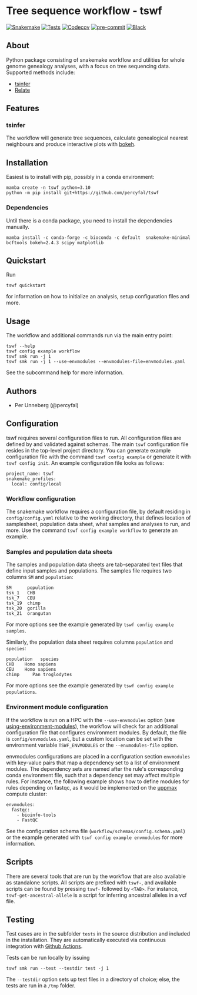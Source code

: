 # Tree sequence workflow - tswf

[![Snakemake](https://img.shields.io/badge/snakemake-≥7.0-brightgreen.svg)](https://snakemake.bitbucket.io)
[![Tests](https://github.com/percyfal/tswf/actions/workflows/main.yaml/badge.svg)][tests]
[![Codecov](https://codecov.io/gh/percyfal/tswf/branch/main/graph/badge.svg)][codecov]
[![pre-commit](https://img.shields.io/badge/pre--commit-enabled-brightgreen?logo=pre-commit&logoColor=white)][pre-commit]
[![Black](https://img.shields.io/badge/code%20style-black-000000.svg)][black]

[tests]: https://github.com/percyfal/tswf/actions?workflow=Tests
[codecov]: https://app.codecov.io/gh/percyfal/tswf
[pre-commit]: https://github.com/pre-commit/pre-commit
[black]: https://github.com/psf/black

## About

Python package consisting of snakemake workflow and utilities for
whole genome genealogy analyses, with a focus on tree sequencing data.
Supported methods include:

- [tsinfer](https://github.com/tskit-dev/tsinfer "tree sequence inference")
- [Relate](https://myersgroup.github.io/relate/ "estimate genome-wide genealogies")

## Features

### tsinfer

The workflow will generate tree sequences, calculate genealogical
nearest neighbours and produce interactive plots with
[bokeh](https://docs.bokeh.org/en/latest/).

## Installation

Easiest is to install with pip, possibly in a conda environment:

    mamba create -n tswf python=3.10
    python -m pip install git+https://github.com/percyfal/tswf

### Dependencies

Until there is a conda package, you need to install the dependencies
manually.

    mamba install -c conda-forge -c bioconda -c default  snakemake-minimal bcftools bokeh=2.4.3 scipy matplotlib

## Quickstart

Run

    tswf quickstart

for information on how to initialize an analysis, setup configuration
files and more.

## Usage

The workflow and additional commands run via the main entry point:

    tswf --help
    tswf config example workflow
    tswf smk run -j 1
    tswf smk run -j 1 --use-envmodules --envmodules-file=envmodules.yaml

See the subcommand help for more information.

## Authors

- Per Unneberg (@percyfal)

## Configuration

tswf requires several configuration files to run. All configuration
files are defined by and validated against schemas. The main `tswf`
configuration file resides in the top-level project directory. You can
generate example configuration file with the command `tswf config
example` or generate it with `tswf config init`. An example
configuration file looks as follows:

    project_name: tswf
    snakemake_profiles:
      local: config/local

### Workflow configuration

The snakemake workflow requires a configuration file, by default
residing in `config/config.yaml` relative to the working directory,
that defines location of samplesheet, population data sheet, what
samples and analyses to run, and more. Use the command `tswf config
example workflow` to generate an example.

### Samples and population data sheets

The samples and population data sheets are tab-separated text files
that define input samples and populations. The samples file requires
two columns `SM` and `population`:

    SM      population
    tsk_1   CHB
    tsk_7   CEU
    tsk_19  chimp
    tsk_20  gorilla
    tsk_21  orangutan

For more options see the example generated by `tswf config example
samples`.

Similarly, the population data sheet requires columns `population` and
`species`:

    population   species
    CHB    Homo sapiens
    CEU    Homo sapiens
    chimp     Pan troglodytes

For more options see the example generated by `tswf config example
populations`.

### Environment module configuration

If the workflow is run on a HPC with the `--use-envmodules` option
(see
[using-environment-modules](https://snakemake.readthedocs.io/en/stable/snakefiles/deployment.html#using-environment-modules)),
the workflow will check for an additional configuration file that
configures environment modules. By default, the file is
`config/envmodules.yaml`, but a custom location can be set with the
environment variable `TSWF_ENVMODULES` or the `--envmodules-file`
option.

envmodules configurations are placed in a configuration section
`envmodules` with key-value pairs that map a dependency set to a list
of environment modules. The dependency sets are named after the rule's
corresponding conda environment file, such that a dependency set may
affect multiple rules. For instance, the following example shows how
to define modules for rules depending on fastqc, as it would be
implemented on the [uppmax](https://uppmax.uu.se/) compute cluster:

    envmodules:
      fastqc:
        - bioinfo-tools
        - FastQC

See the configuration schema file
(`workflow/schemas/config.schema.yaml`) or the example generated with
`tswf config example envmodules` for more information.

## Scripts

There are several tools that are run by the workflow that are also
available as standalone scripts. All scripts are prefixed with
`tswf-`, and available scripts can be found by pressing `tswf-`
followed by `<TAB>`. For instance, `tswf-get-ancestral-allele` is a
script for inferring ancestral alleles in a vcf file.

## Testing

Test cases are in the subfolder `tests` in the source distribution and
included in the installation. They are automatically executed via
continuous integration with [Github
Actions](https://github.com/features/actions).

Tests can be run locally by issuing

    tswf smk run --test --testdir test -j 1

The `--testdir` option sets up test files in a directory of choice;
else, the tests are run in a `/tmp` folder.

